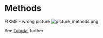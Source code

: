 # Methods
FIXME - wrong picture
![picture_methods.png](../images/picture_methods.png)

See [Tutorial](https://github.com/juliaLopanskaia/biostastics_article/blob/master/docs/tutorial.md) further
